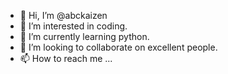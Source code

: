 - 👋 Hi, I’m @abckaizen
- 👀 I’m interested in coding.
- 🌱 I’m currently learning python.
- 💞️ I’m looking to collaborate on excellent people.
- 📫 How to reach me ...

<!---
abckaizen/abckaizen is a ✨ special ✨ repository because its `README.md` (this file) appears on your GitHub profile.
You can click the Preview link to take a look at your changes.
--->

